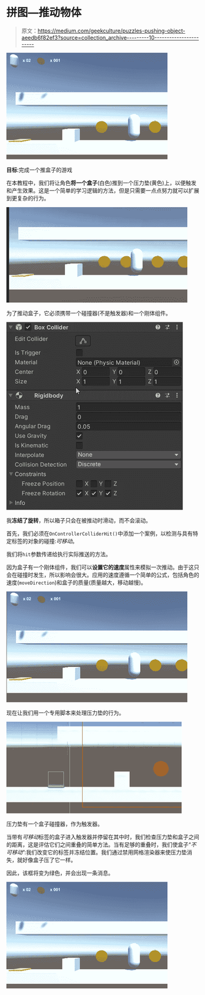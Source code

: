 # 拼图—推动物体

> 原文：<https://medium.com/geekculture/puzzles-pushing-object-aeedb6f82ef3?source=collection_archive---------10----------------------->

![](img/186d328801101fb390c7232b05c22461.png)

**目标**:完成一个推盒子的游戏

在本教程中，我们将让角色**将一个盒子**(白色)推到一个压力垫(黄色)上，以便触发和产生效果。这是一个简单的学习逻辑的方法，但是只需要一点点努力就可以扩展到更复杂的行为。

![](img/3a4708e3413cd235ffe1c17808c90447.png)

为了推动盒子，它必须携带一个碰撞器(不是触发器)和一个刚体组件。

![](img/a45fc16078084c25c2a5fa446bb8d675.png)

我**冻结了旋转**，所以箱子只会在被推动时滑动，而不会滚动。

首先，我们必须在`OnControllerColliderHit()`中添加一个案例，以检测与具有特定标签的对象的碰撞:*可移动*。

我们将`hit`参数传递给执行实际推送的方法。

因为盒子有一个刚体组件，我们可以**设置它的速度**属性来模拟一次推动。由于这只会在碰撞时发生，所以影响会很大。应用的速度遵循一个简单的公式，包括角色的速度(`moveDirection`)和盒子的质量(质量越大，移动越慢)。

![](img/ac9477bd8ca2450432f9a1bb05f73f56.png)

现在让我们用一个专用脚本来处理压力垫的行为。

![](img/9c1b59c014490ae4e95e03e73cc71d30.png)

压力垫有一个盒子碰撞器，作为触发器。

当带有*可移动*标签的盒子进入触发器并停留在其中时，我们检查压力垫和盒子之间的距离，这是评估它们之间重叠的简单方法。当有足够的重叠时，我们使盒子“*不可移动*”:我们改变它的标签并冻结位置。我们通过禁用网格渲染器来使压力垫消失，就好像盒子压了它一样。

因此，该框将变为绿色，并会出现一条消息。

![](img/186d328801101fb390c7232b05c22461.png)